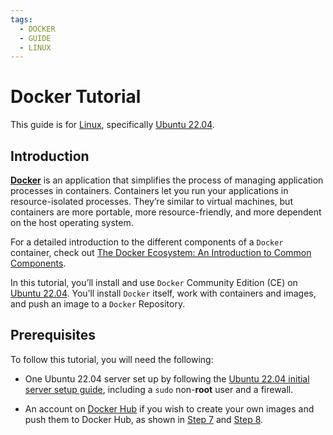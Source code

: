 ```yaml
---
tags:
  - DOCKER
  - GUIDE
  - LINUX
---
```


# Docker Tutorial

This guide is for [Linux], specifically [Ubuntu 22.04].

  [Linux]: https://en.wikipedia.org/wiki/Linux

  [Ubuntu 22.04]: https://releases.ubuntu.com/jammy

## Introduction

[**Docker**] is an application that simplifies the process of managing application processes in containers. Containers let you run your applications in resource-isolated processes. They’re similar to virtual machines, but containers are more portable, more resource-friendly, and more dependent on the host operating system.

  [**Docker**]: https://www.docker.com/

For a detailed introduction to the different components of a `Docker` container, check out [The Docker Ecosystem: An Introduction to Common Components].

  [The Docker Ecosystem: An Introduction to Common Components]: https://www.digitalocean.com/community/tutorials/the-docker-ecosystem-an-introduction-to-common-components

In this tutorial, you’ll install and use `Docker` Community Edition (CE) on [Ubuntu 22.04]. You’ll install `Docker` itself, work with containers and images, and push an image to a `Docker` Repository.

## Prerequisites

To follow this tutorial, you will need the following:

- One Ubuntu 22.04 server set up by following the [Ubuntu 22.04 initial server setup guide], including a `sudo` non-**root** user and a firewall.
- An account on [Docker Hub] if you wish to create your own images and push them to Docker Hub, as shown in [Step 7](../code/docker.md#Step-7-Committing-changes-in-a-container-to-a-docker-image) and [Step 8].

  [Step 8]: ../code/docker.md#step-8—pushing-docker-images-to-a-docker-repository

  [Ubuntu 22.04 initial server setup guide]: https://www.digitalocean.com/community/tutorials/initial-server-setup-with-ubuntu-22-04

  [Docker Hub]: https://hub.docker.com/
